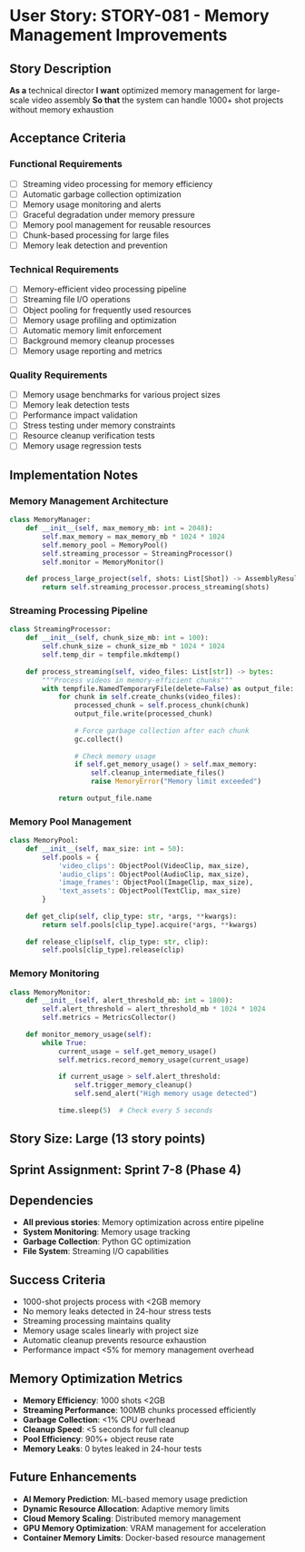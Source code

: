 # User Story: STORY-081 - Memory Management Improvements

## Story Description
**As a** technical director
**I want** optimized memory management for large-scale video assembly
**So that** the system can handle 1000+ shot projects without memory exhaustion

## Acceptance Criteria

### Functional Requirements
- [ ] Streaming video processing for memory efficiency
- [ ] Automatic garbage collection optimization
- [ ] Memory usage monitoring and alerts
- [ ] Graceful degradation under memory pressure
- [ ] Memory pool management for reusable resources
- [ ] Chunk-based processing for large files
- [ ] Memory leak detection and prevention

### Technical Requirements
- [ ] Memory-efficient video processing pipeline
- [ ] Streaming file I/O operations
- [ ] Object pooling for frequently used resources
- [ ] Memory usage profiling and optimization
- [ ] Automatic memory limit enforcement
- [ ] Background memory cleanup processes
- [ ] Memory usage reporting and metrics

### Quality Requirements
- [ ] Memory usage benchmarks for various project sizes
- [ ] Memory leak detection tests
- [ ] Performance impact validation
- [ ] Stress testing under memory constraints
- [ ] Resource cleanup verification tests
- [ ] Memory usage regression tests

## Implementation Notes

### Memory Management Architecture
```python
class MemoryManager:
    def __init__(self, max_memory_mb: int = 2048):
        self.max_memory = max_memory_mb * 1024 * 1024
        self.memory_pool = MemoryPool()
        self.streaming_processor = StreamingProcessor()
        self.monitor = MemoryMonitor()
    
    def process_large_project(self, shots: List[Shot]) -> AssemblyResult:
        return self.streaming_processor.process_streaming(shots)
```

### Streaming Processing Pipeline
```python
class StreamingProcessor:
    def __init__(self, chunk_size_mb: int = 100):
        self.chunk_size = chunk_size_mb * 1024 * 1024
        self.temp_dir = tempfile.mkdtemp()
    
    def process_streaming(self, video_files: List[str]) -> bytes:
        """Process videos in memory-efficient chunks"""
        with tempfile.NamedTemporaryFile(delete=False) as output_file:
            for chunk in self.create_chunks(video_files):
                processed_chunk = self.process_chunk(chunk)
                output_file.write(processed_chunk)
                
                # Force garbage collection after each chunk
                gc.collect()
                
                # Check memory usage
                if self.get_memory_usage() > self.max_memory:
                    self.cleanup_intermediate_files()
                    raise MemoryError("Memory limit exceeded")
            
            return output_file.name
```

### Memory Pool Management
```python
class MemoryPool:
    def __init__(self, max_size: int = 50):
        self.pools = {
            'video_clips': ObjectPool(VideoClip, max_size),
            'audio_clips': ObjectPool(AudioClip, max_size),
            'image_frames': ObjectPool(ImageClip, max_size),
            'text_assets': ObjectPool(TextClip, max_size)
        }
    
    def get_clip(self, clip_type: str, *args, **kwargs):
        return self.pools[clip_type].acquire(*args, **kwargs)
    
    def release_clip(self, clip_type: str, clip):
        self.pools[clip_type].release(clip)
```

### Memory Monitoring
```python
class MemoryMonitor:
    def __init__(self, alert_threshold_mb: int = 1800):
        self.alert_threshold = alert_threshold_mb * 1024 * 1024
        self.metrics = MetricsCollector()
    
    def monitor_memory_usage(self):
        while True:
            current_usage = self.get_memory_usage()
            self.metrics.record_memory_usage(current_usage)
            
            if current_usage > self.alert_threshold:
                self.trigger_memory_cleanup()
                self.send_alert("High memory usage detected")
            
            time.sleep(5)  # Check every 5 seconds
```

## Story Size: **Large (13 story points)**

## Sprint Assignment: **Sprint 7-8 (Phase 4)**

## Dependencies
- **All previous stories**: Memory optimization across entire pipeline
- **System Monitoring**: Memory usage tracking
- **Garbage Collection**: Python GC optimization
- **File System**: Streaming I/O capabilities

## Success Criteria
- 1000-shot projects process with <2GB memory
- No memory leaks detected in 24-hour stress tests
- Streaming processing maintains quality
- Memory usage scales linearly with project size
- Automatic cleanup prevents resource exhaustion
- Performance impact <5% for memory management overhead

## Memory Optimization Metrics
- **Memory Efficiency**: 1000 shots <2GB
- **Streaming Performance**: 100MB chunks processed efficiently
- **Garbage Collection**: <1% CPU overhead
- **Cleanup Speed**: <5 seconds for full cleanup
- **Pool Efficiency**: 90%+ object reuse rate
- **Memory Leaks**: 0 bytes leaked in 24-hour tests

## Future Enhancements
- **AI Memory Prediction**: ML-based memory usage prediction
- **Dynamic Resource Allocation**: Adaptive memory limits
- **Cloud Memory Scaling**: Distributed memory management
- **GPU Memory Optimization**: VRAM management for acceleration
- **Container Memory Limits**: Docker-based resource management